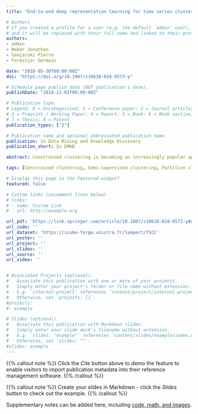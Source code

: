 ```yaml
---
title: "End-to-end deep representation learning for time series clustering: a comparative study"

# Authors
# If you created a profile for a user (e.g. the default `admin` user), write the username (folder name) here
# and it will be replaced with their full name and linked to their profile.
authors:
- admin
- Weber Jonathan
- Gançarski Pierre
- Forestier Germain

date: "2018-05-30T00:00:00Z"
doi: "https://doi.org/10.1007/s10618-018-0573-y"

# Schedule page publish date (NOT publication's date).
publishDate: "2018-11-01T00:00:00Z"

# Publication type.
# Legend: 0 = Uncategorized; 1 = Conference paper; 2 = Journal article;
# 3 = Preprint / Working Paper; 4 = Report; 5 = Book; 6 = Book section;
# 7 = Thesis; 8 = Patent
publication_types: ["2"]

# Publication name and optional abbreviated publication name.
publication: In Data Mining and Knowledge Discovery
publication_short: In DMKD

abstract: Constrained clustering is becoming an increasingly popular approach in data mining. It offers a balance between the complexity of producing a formal definition of thematic classes—required by supervised methods—and unsupervised approaches, which ignore expert knowledge and intuition. Nevertheless, the application of constrained clustering to time-series analysis is relatively unknown. This is partly due to the unsuitability of the Euclidean distance metric, which is typically used in data mining, to time-series data. This article addresses this divide by presenting an exhaustive review of constrained clustering algorithms and by modifying publicly available implementations to use a more appropriate distance measure—dynamic time warping. It presents a comparative study, in which their performance is evaluated when applied to time-series. It is found that k-means based algorithms become computationally expensive and unstable under these modifications. Spectral approaches are easily applied and offer state-of-the-art performance, whereas declarative approaches are also easily applied and guarantee constraint satisfaction. An analysis of the results raises several influencing factors to an algorithm’s performance when constraints are introduced.

tags: [Constrained clustering, Semi-supervised clustering, Partition clustering, Time-series, Dynamic time warping]

# Display this page in the Featured widget?
featured: false

# Custom links (uncomment lines below)
# links:
# - name: Custom Link
#   url: http://example.org

url_pdf: 'https://link.springer.com/article/10.1007/s10618-018-0573-y#article-info'
url_code: ''
url_dataset: 'https://icube-forge.unistra.fr/lampert/TSCC'
url_poster: ''
url_project: ''
url_slides: ''
url_source: ''
url_video: ''


# Associated Projects (optional).
#   Associate this publication with one or more of your projects.
#   Simply enter your project's folder or file name without extension.
#   E.g. `internal-project` references `content/project/internal-project/index.md`.
#   Otherwise, set `projects: []`.
#projects:
#- example

# Slides (optional).
#   Associate this publication with Markdown slides.
#   Simply enter your slide deck's filename without extension.
#   E.g. `slides: "example"` references `content/slides/example/index.md`.
#   Otherwise, set `slides: ""`.
#slides: example
---
```


{{% callout note %}}
Click the *Cite* button above to demo the feature to enable visitors to import publication metadata into their reference management software.
{{% /callout %}}

{{% callout note %}}
Create your slides in Markdown - click the *Slides* button to check out the example.
{{% /callout %}}

Supplementary notes can be added here, including [code, math, and images](https://wowchemy.com/docs/writing-markdown-latex/).
